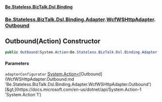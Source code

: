 #### [Be.Stateless.BizTalk.Dsl.Binding](README.md 'README')
### [Be.Stateless.BizTalk.Dsl.Binding.Adapter](Be.Stateless.BizTalk.Dsl.Binding.Adapter.md 'Be.Stateless.BizTalk.Dsl.Binding.Adapter').[WcfWSHttpAdapter](WcfWSHttpAdapter.md 'Be.Stateless.BizTalk.Dsl.Binding.Adapter.WcfWSHttpAdapter').[Outbound](WcfWSHttpAdapter.Outbound.md 'Be.Stateless.BizTalk.Dsl.Binding.Adapter.WcfWSHttpAdapter.Outbound')

## Outbound(Action<Outbound>) Constructor

```csharp
public Outbound(System.Action<Be.Stateless.BizTalk.Dsl.Binding.Adapter.WcfWSHttpAdapter.Outbound> adapterConfigurator);
```
#### Parameters

<a name='Be.Stateless.BizTalk.Dsl.Binding.Adapter.WcfWSHttpAdapter.Outbound.Outbound(System.Action_Be.Stateless.BizTalk.Dsl.Binding.Adapter.WcfWSHttpAdapter.Outbound_).adapterConfigurator'></a>

`adapterConfigurator` [System.Action&lt;](https://docs.microsoft.com/en-us/dotnet/api/System.Action-1 'System.Action`1')[Outbound](WcfWSHttpAdapter.Outbound.md 'Be.Stateless.BizTalk.Dsl.Binding.Adapter.WcfWSHttpAdapter.Outbound')[&gt;](https://docs.microsoft.com/en-us/dotnet/api/System.Action-1 'System.Action`1')